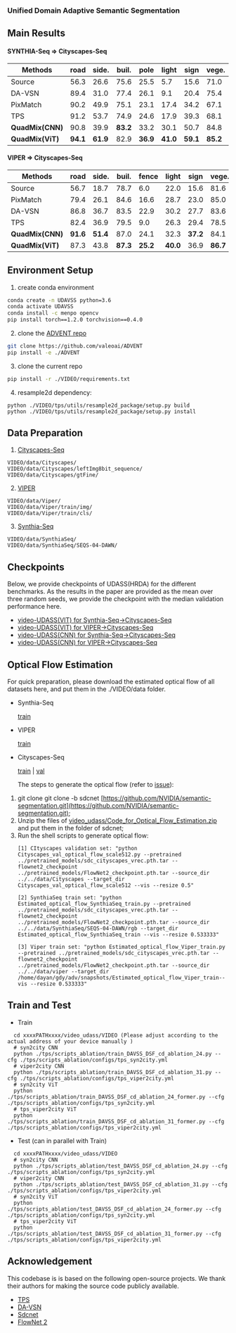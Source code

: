 ### Unified Domain Adaptive Semantic Segmentation

## Main Results

#### SYNTHIA-Seq => Cityscapes-Seq

| Methods                | road           | side.          | buil.          | pole           | light          | sign           | vege.          | sky            | per.           | rider          | car            | mIoU           |
| ---------------------- | -------------- | -------------- | -------------- | -------------- | -------------- | -------------- | -------------- | -------------- | -------------- | -------------- | -------------- | -------------- |
| Source                 | 56.3           | 26.6           | 75.6           | 25.5           | 5.7            | 15.6           | 71.0           | 58.5           | 41.7           | 17.1           | 27.9           | 38.3           |
| DA-VSN                 | 89.4           | 31.0           | 77.4           | 26.1           | 9.1            | 20.4           | 75.4           | 74.6           | 42.9           | 16.1           | 82.4           | 49.5           |
| PixMatch               | 90.2           | 49.9           | 75.1           | 23.1           | 17.4           | 34.2           | 67.1           | 49.9           | 55.8           | 14.0           | 84.3           | 51.0           |
| TPS                    | 91.2           | 53.7           | 74.9           | 24.6           | 17.9           | 39.3           | 68.1           | 59.7           | 57.2           | 20.3           | 84.5           | 53.8           |
| **QuadMix(CNN)** | 90.8           | 39.9           | **83.2** | 33.2           | 30.1           | 50.7           | 84.8           | 83.2           | 61.2           | 32.7           | 87.4           | 61.5           |
| **QuadMix(ViT)** | **94.1** | **61.9** | 82.9           | **36.9** | **41.0** | **59.1** | **85.2** | **85.6** | **64.3** | **37.8** | **90.3** | **67.2** |

#### VIPER => Cityscapes-Seq

| Methods                | road           | side.          | buil.          | fence          | light          | sign           | vege.          | terr.          | sky            | per.           | car            | truck          | bus            | motor          | bike           | mIoU           |
| ---------------------- | -------------- | -------------- | -------------- | -------------- | -------------- | -------------- | -------------- | -------------- | -------------- | -------------- | -------------- | -------------- | -------------- | -------------- | -------------- | -------------- |
| Source                 | 56.7           | 18.7           | 78.7           | 6.0            | 22.0           | 15.6           | 81.6           | 18.3           | 80.4           | 59.9           | 66.3           | 4.5            | 16.8           | 20.4           | 10.3           | 37.1           |
| PixMatch               | 79.4           | 26.1           | 84.6           | 16.6           | 28.7           | 23.0           | 85.0           | 30.1           | 83.7           | 58.6           | 75.8           | 34.2           | 45.7           | 16.6           | 12.4           | 46.7           |
| DA-VSN                 | 86.8           | 36.7           | 83.5           | 22.9           | 30.2           | 27.7           | 83.6           | 26.7           | 80.3           | 60.0           | 79.1           | 20.3           | 47.2           | 21.2           | 11.4           | 47.8           |
| TPS                    | 82.4           | 36.9           | 79.5           | 9.0            | 26.3           | 29.4           | 78.5           | 28.2           | 81.8           | 61.2           | 80.2           | 39.8           | 40.3           | 28.5           | 31.7           | 48.9           |
| **QuadMix(CNN)** | **91.6** | **51.4** | 87.0           | 24.1           | 32.3           | **37.2** | 84.1           | **28.4** | 84.8           | 64.4           | 85.7           | 41.4           | 46.5           | 34.0           | 49.6           | 56.2           |
| **QuadMix(ViT)** | 87.3           | 43.8           | **87.3** | **25.2** | **40.0** | 36.9           | **86.7** | 20.8           | **90.3** | **65.8** | **86.8** | **48.6** | **65.6** | **37.6** | **49.7** | **58.2** |

## Environment Setup

1. create conda environment

```bash
conda create -n UDAVSS python=3.6
conda activate UDAVSS
conda install -c menpo opencv
pip install torch==1.2.0 torchvision==0.4.0
```

2. clone the [ADVENT repo](https://leftgithub.com/valeoai/ADVENT)

```bash
git clone https://github.com/valeoai/ADVENT
pip install -e ./ADVENT
```

3. clone the current repo

```bash
pip install -r ./VIDEO/requirements.txt
```

4. resample2d dependency:

```
python ./VIDEO/tps/utils/resample2d_package/setup.py build
python ./VIDEO/tps/utils/resample2d_package/setup.py install
```

## Data Preparation

1. [Cityscapes-Seq](https://www.cityscapes-dataset.com/)

```
VIDEO/data/Cityscapes/
VIDEO/data/Cityscapes/leftImg8bit_sequence/
VIDEO/data/Cityscapes/gtFine/
```

2. [VIPER](https://playing-for-bencVhmarks.org/download/)

```
VIDEO/data/Viper/
VIDEO/data/Viper/train/img/
VIDEO/data/Viper/train/cls/
```

3. [Synthia-Seq](http://synthia-dataset.cvc.uab.cat/SYNTHIA_SEQS/SYNTHIA-SEQS-04-DAWN.rar)

```
VIDEO/data/SynthiaSeq/
VIDEO/data/SynthiaSeq/SEQS-04-DAWN/
```

## Checkpoints

Below, we provide checkpoints of UDASS(HRDA) for the different benchmarks.
As the results in the paper are provided as the mean over three random
seeds, we provide the checkpoint with the median validation performance here.

* [video-UDASS(VIT) for Synthia-Seq→Cityscapes-Seq](https://drive.google.com/file/d/1kwzpghUD1UiK6AvQyazSw0gMGYjAUCwe/view?usp=sharing)
* [video-UDASS(VIT) for VIPER→Cityscapes-Seq](https://drive.google.com/file/d/1OCDnHlz2lJplnPcV7iINOhiRLUTeNm6P/view?usp=sharing)
* [video-UDASS(CNN) for Synthia-Seq→Cityscapes-Seq](https://drive.google.com/file/d/1XJ5naWs9wuZ8k1r6VRHx6YRF7gK5HuCV/view?usp=sharing)
* [video-UDASS(CNN) for VIPER→Cityscapes-Seq](https://drive.google.com/file/d/1TGpysDaBkQ3F-NQj9wTL0JJnclQMQmto/view?usp=sharing)

## Optical Flow Estimation

For quick preparation, please download the estimated optical flow of all datasets here, and put them in the ./VIDEO/data folder.

- Synthia-Seq

  [train](https://drive.google.com/file/d/18q6KH-beoBp5jSr1Pl1lMiEcb2te2vxq/view?usp=sharing)
- VIPER

  [train](https://drive.google.com/file/d/1aOeyBLECPSW_ujMBE9RXKjVhTbhw4L2O/view?usp=sharing)
- Cityscapes-Seq

  [train](https://drive.google.com/file/d/193uZifde7WiuImwAgshkPTt1Z6zgE3z8/view?usp=sharing) | [val
  ](https://drive.google.com/file/d/1USizndlUewVb8Eqh4SV6uNuLCEfV9vzU/view?usp=sharing)

  The steps to generate the optical flow (refer to [issue](https://github.com/Dayan-Guan/DA-VSN/issues/1)):

1. git clone git clone -b sdcnet [https://github.com/NVIDIA/semantic-segmentation.git](https://github.com/NVIDIA/semantic-segmentation.git);
2. Unzip the files of [video_udass/Code_for_Optical_Flow_Estimation.zip](https://github.com/ZHE-SAPI/UDASS/blob/main/video_udass/Code_for_Optical_Flow_Estimation.zip) and put them in the folder of sdcnet;
3. Run the shell scripts to generate optical flow:
   ```
   [1] CItyscapes validation set: "python Cityscapes_val_optical_flow_scale512.py --pretrained ../pretrained_models/sdc_cityscapes_vrec.pth.tar --flownet2_checkpoint ../pretrained_models/FlowNet2_checkpoint.pth.tar --source_dir ../../data/Cityscapes --target_dir Cityscapes_val_optical_flow_scale512 --vis --resize 0.5"

   [2] SynthiaSeq train set: "python Estimated_optical_flow_SynthiaSeq_train.py --pretrained ../pretrained_models/sdc_cityscapes_vrec.pth.tar --flownet2_checkpoint ../pretrained_models/FlowNet2_checkpoint.pth.tar --source_dir ../../data/SynthiaSeq/SEQS-04-DAWN/rgb --target_dir Estimated_optical_flow_SynthiaSeq_train --vis --resize 0.533333"

   [3] Viper train set: "python Estimated_optical_flow_Viper_train.py --pretrained ../pretrained_models/sdc_cityscapes_vrec.pth.tar --flownet2_checkpoint ../pretrained_models/FlowNet2_checkpoint.pth.tar --source_dir ../../data/viper --target_dir /home/dayan/gdy/adv/snapshots/Estimated_optical_flow_Viper_train--vis --resize 0.533333"
   ```

## Train and Test

- Train

```
  cd xxxxPATHxxxx/video_udass/VIDEO (Please adjust according to the actual address of your device manually )
  # syn2city CNN
  python ./tps/scripts_ablation/train_DAVSS_DSF_cd_ablation_24.py --cfg ./tps/scripts_ablation/configs/tps_syn2city.yml
  # viper2city CNN
  python ./tps/scripts_ablation/train_DAVSS_DSF_cd_ablation_31.py --cfg ./tps/scripts_ablation/configs/tps_viper2city.yml
  # syn2city ViT
  python ./tps/scripts_ablation/train_DAVSS_DSF_cd_ablation_24_former.py --cfg ./tps/scripts_ablation/configs/tps_syn2city.yml
  # tps_viper2city ViT
  python ./tps/scripts_ablation/train_DAVSS_DSF_cd_ablation_31_former.py --cfg ./tps/scripts_ablation/configs/tps_viper2city.yml
```

- Test (can in parallel with Train)

```
  cd xxxxPATHxxxx/video_udass/VIDEO
  # syn2city CNN
  python ./tps/scripts_ablation/test_DAVSS_DSF_cd_ablation_24.py --cfg ./tps/scripts_ablation/configs/tps_syn2city.yml
  # viper2city CNN
  python ./tps/scripts_ablation/test_DAVSS_DSF_cd_ablation_31.py --cfg ./tps/scripts_ablation/configs/tps_viper2city.yml
  # syn2city ViT
  python ./tps/scripts_ablation/test_DAVSS_DSF_cd_ablation_24_former.py --cfg ./tps/scripts_ablation/configs/tps_syn2city.yml
  # tps_viper2city ViT
  python ./tps/scripts_ablation/test_DAVSS_DSF_cd_ablation_31_former.py --cfg ./tps/scripts_ablation/configs/tps_viper2city.yml
```

## Acknowledgement

This codebase is is based on the following open-source projects. We thank their
authors for making the source code publicly available.

* [TPS](https://github.com/xing0047/TPS/tree/main)
* [DA-VSN](https://github.com/Dayan-Guan/DA-VSN)
* [Sdcnet ](https://github.com/NVIDIA/semantic-segmentation)
* [FlowNet 2](https://github.com/NVIDIA/flownet2-pytorch)

